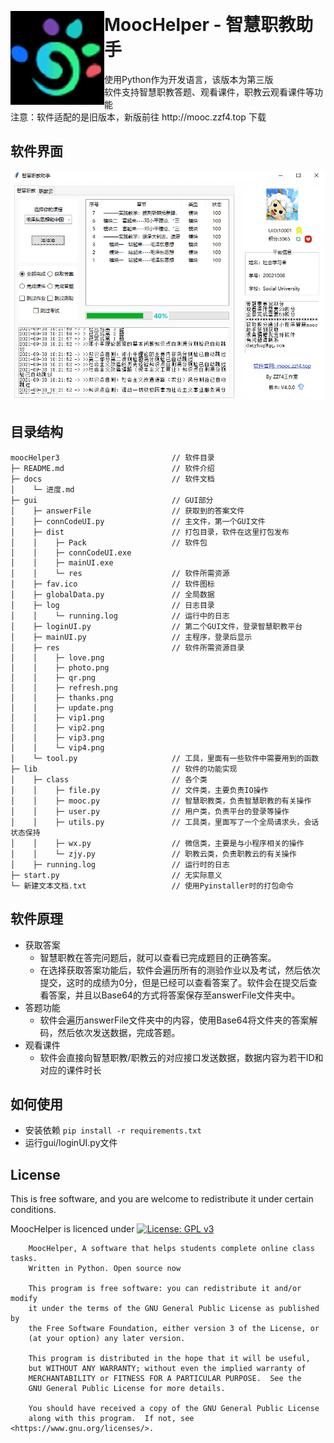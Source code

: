 <p align="center">
</br>
<h1>
  <img width="150" height="150" align="left" src="./image/logo_fix.png" alt="MoocHelper"/>
  MoocHelper - 智慧职教助手
</h1> 
使用Python作为开发语言，该版本为第三版
</br>
软件支持智慧职教答题、观看课件，职教云观看课件等功能
</br>
注意：软件适配的是旧版本，新版前往 http://mooc.zzf4.top 下载
</p>


软件界面
----
<div style="text-align: center">
<img src="./image/slide1.png" alt="MoocHelper"/>
</div>

目录结构
----

```
moocHelper3                         // 软件目录
├─ README.md                     	// 软件介绍
├─ docs								// 软件文档
│    └─ 进度.md
├─ gui								// GUI部分
│    ├─ answerFile					// 获取到的答案文件
│    ├─ connCodeUI.py				// 主文件，第一个GUI文件
│    ├─ dist						// 打包目录，软件在这里打包发布
│    │    ├─ Pack					// 软件包		
│    │    ├─ connCodeUI.exe
│    │    ├─ mainUI.exe
│    │    └─ res					// 软件所需资源
│    ├─ fav.ico						// 软件图标
│    ├─ globalData.py				// 全局数据
│    ├─ log							// 日志目录
│    │    └─ running.log			// 运行中的日志
│    ├─ loginUI.py					// 第二个GUI文件，登录智慧职教平台
│    ├─ mainUI.py					// 主程序，登录后显示
│    ├─ res							// 软件所需资源目录
│    │    ├─ love.png
│    │    ├─ photo.png
│    │    ├─ qr.png
│    │    ├─ refresh.png
│    │    ├─ thanks.png
│    │    ├─ update.png
│    │    ├─ vip1.png
│    │    ├─ vip2.png
│    │    ├─ vip3.png
│    │    └─ vip4.png
│    └─ tool.py						// 工具，里面有一些软件中需要用到的函数
├─ lib								// 软件的功能实现
│    ├─ class						// 各个类
│    │    ├─ file.py				// 文件类，主要负责IO操作
│    │    ├─ mooc.py				// 智慧职教类，负责智慧职教的有关操作
│    │    ├─ user.py				// 用户类，负责平台的登录等操作
│    │    ├─ utils.py				// 工具类，里面写了一个全局请求头，会话状态保持
│    │    ├─ wx.py					// 微信类，主要是与小程序相关的操作
│    │    └─ zjy.py					// 职教云类，负责职教云的有关操作
│    ├─ running.log					// 运行时的日志
├─ start.py							// 无实际意义
└─ 新建文本文档.txt					// 使用Pyinstaller时的打包命令
```

软件原理
----

- 获取答案
  - 智慧职教在答完问题后，就可以查看已完成题目的正确答案。
  - 在选择获取答案功能后，软件会遍历所有的测验作业以及考试，然后依次提交，这时的成绩为0分，但是已经可以查看答案了。软件会在提交后查看答案，并且以Base64的方式将答案保存至answerFile文件夹中。
- 答题功能
  - 软件会遍历answerFile文件夹中的内容，使用Base64将文件夹的答案解码，然后依次发送数据，完成答题。
- 观看课件
  - 软件会直接向智慧职教/职教云的对应接口发送数据，数据内容为若干ID和对应的课件时长

如何使用
----

- 安装依赖 `pip install -r requirements.txt`
- 运行gui/loginUI.py文件

License
----
This is free software, and you are welcome to redistribute it under certain conditions.

MoocHelper is licenced under [![License: GPL v3](https://img.shields.io/badge/License-GPL%20v3-blue.svg)](https://www.gnu.org/licenses/gpl-3.0)

```
    MoocHelper, A software that helps students complete online class tasks.
    Written in Python. Open source now

    This program is free software: you can redistribute it and/or modify
    it under the terms of the GNU General Public License as published by
    the Free Software Foundation, either version 3 of the License, or
    (at your option) any later version.

    This program is distributed in the hope that it will be useful,
    but WITHOUT ANY WARRANTY; without even the implied warranty of
    MERCHANTABILITY or FITNESS FOR A PARTICULAR PURPOSE.  See the
    GNU General Public License for more details.

    You should have received a copy of the GNU General Public License
    along with this program.  If not, see <https://www.gnu.org/licenses/>.
```
